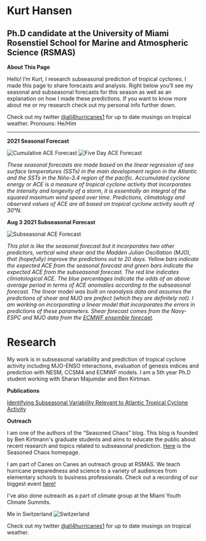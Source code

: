 # Kurt Hansen
## Ph.D candidate at the University of Miami Rosenstiel School for Marine and Atmospheric Science (RSMAS)


**About This Page**

Hello! I’m Kurt, I research subseasonal prediction of tropical cyclones. I made this page to share forecasts and analysis. Right below you’ll see my seasonal and subseasonal forecasts for this season as well as an explanation on how I made these predictions. If you want to know more about me or my research check out my personal info further down.

Check out my twitter [@all4hurricanes1](https://twitter.com/all4hurricanes1) for up to date musings on tropical weather.
Pronouns: He/Him

___

**2021 Seasonal Forecast**

![Cumulative ACE Forecast](https://user-images.githubusercontent.com/37673640/128367637-1962c339-fc72-41c6-8a44-10de4c412641.png)
![Five Day ACE Forecast](https://user-images.githubusercontent.com/37673640/128367572-9c0d6470-3d5f-42df-8b41-789ea8ab509b.png)

*These seasonal forecasts are made based on the linear regression of sea surface temperatures (SSTs) in the main development region in the Atlantic and the SSTs in the Niño-3.4 region of the pacific. Accumulated cyclone energy or ACE is a measure of tropical cyclone activity that incorporates the intensity and longevity of a storm, it is essentially an integral of the squared maximum wind speed over time. Predictions, climatology and observed values of ACE are all based on tropical cyclone activity south of 30°N.*


**Aug 3 2021 Subseasonal Forecast**

![Subseasonal ACE Forecast](https://user-images.githubusercontent.com/37673640/128365378-fec96418-b87d-4ea1-b127-a074e5932659.png)

*This plot is like the seasonal forecast but it incorporates two other predictors, vertical wind shear and the Madden Julian Oscillation (MJO), that (hopefully) improve the predictions out to 20 days. Yellow bars indicate the expected ACE from the seasonal forecast and green bars indicate the expected ACE from the subseasonal forecast. The red line indicates climatological ACE. The blue percentages indicate the odds of an above average period in terms of ACE anomalies according to the subseasonal forecast.
The linear model was built on reanalysis data and assumes the predictions of shear and MJO are prefect (which they are definitely not). I am working on incorporating a linear model that incorporates the errors in predictions of these parameters. Shear forecast comes from the Navy-ESPC and MJO data from the [ECMWF ensemble forecast](https://apps.ecmwf.int/webapps/opencharts/products/mofc_multi_mjo_family_index).*


# Research

My work is in subseasonal variability and prediction of tropical cyclone activity including MJO-ENSO interactions, evaluation of genesis indices and prediction with NESM, CCSM4 and ECMWF models. I am a 5th year Ph.D student working with Sharan Majumdar and Ben Kirtman.

**Publications**   

[Identifying Subseasonal Variability Relevant to Atlantic Tropical Cyclone Activity](https://journals.ametsoc.org/waf/article/doi/10.1175/WAF-D-19-0260.1/353803/Identifying-Subseasonal-Variability-Relevant-to)

**Outreach**

I am one of the authors of the “Seasoned Chaos” blog. This blog is founded by Ben Kirtmann's graduate students and aims to educate the public about recent research and topics related to subseasonal prediction. [Here](https://seasonedchaos.github.io/) is the Seasoned Chaos homepage. 

I am part of Canes on Canes an outreach group at RSMAS. We teach hurricane preparedness and science to a variety of audiences from elementary schools to business professionals. Check out a recording of our biggest event [here!](https://www.youtube.com/watch?v=5VKOYdmWM5I)

I've also done outreach as a part of climate group at the Miami Youth Climate Summits.

Me in Switzerland ![Switzerland](https://user-images.githubusercontent.com/37673640/87254653-02b4ff00-c452-11ea-94ed-96aa31f425dc.jpg)

Check out my twitter [@all4hurricanes1](https://twitter.com/all4hurricanes1) for up to date musings on tropical weather.







